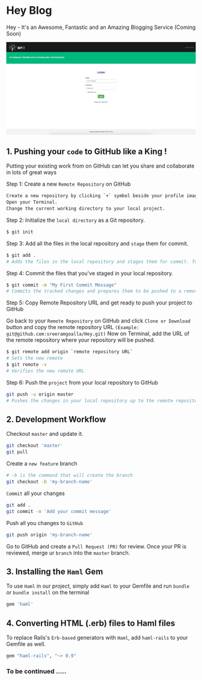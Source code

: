 # Hey Blog
Hey - It's an Awesome, Fantastic and an Amazing Blogging Service (Coming Soon)

![Hey Image !](/app/assets/images/hey_readme.png?raw=true "HeY !")

## 1. Pushing your `code` to GitHub like a King !
Putting your existing work from on GitHub can let you share and collaborate in lots of great ways

Step 1: Create a new `Remote Repository` on GitHub

```bash
Create a new repository by clicking `+` symbol beside your profile image on GitHub.
Open your Terminal.
Change the current working directory to your local project.
```

Step 2: Initialize the `local directory` as a Git repository.

```bash
$ git init
```

Step 3: Add all the files in the local repository and `stage` them for commit.

```bash
$ git add .
# Adds the files in the local repository and stages them for commit. To unstage a file, use 'git reset HEAD YOUR-FILE'.
```

Step 4: Commit the files that you've staged in your local repository.

```bash
$ git commit -m "My First Commit Message"
# Commits the tracked changes and prepares them to be pushed to a remote repository. To remove this commit and modify the file, use 'git reset --soft HEAD~1' and commit and add the file again.
```

Step 5: Copy Remote Repository URL and get ready to push your project to GitHub

Go back to your `Remote Repository` on GitHub and click `Clone or Download` button and copy the remote repository URL `(Example: git@github.com:sreeramgoalla/Hey.git)`
Now on Terminal, add the URL of the remote repository where your repository will be pushed.

```bash
$ git remote add origin `remote repository URL`
# Sets the new remote
$ git remote -v
# Verifies the new remote URL
```

Step 6: Push the `project` from your local repository to GitHub

```bash
git push -u origin master
# Pushes the changes in your local repository up to the remote repository you specified as the origin
```

## 2. Development Workflow

Checkout `master` and update it.

```bash
git checkout 'master'
git pull
```

Create a `new feature` branch

```bash
# -b is the command that will create the branch
git checkout -b 'my-branch-name'
```

`Commit` all your changes

```bash
git add .
git commit -m 'Add your commit message'
```

Push all you changes to `GitHub`

```bash
git push origin 'my-branch-name'
```

Go to GitHub and create a `Pull Request (PR)` for review. Once your PR is reviewed, merge ur `branch` into the `master` branch.

## 3. Installing the `Haml` Gem

To use `Haml` in our project, simply add `Haml` to your Gemfile and run `bundle` or `bundle install` on the terminal

```bash
gem 'haml'
```

## 4. Converting HTML (.erb) files to Haml files

To replace Rails's `Erb-based` generators with `Haml`, add `haml-rails` to your Gemfile as well.

```bash
gem "haml-rails", "~> 0.9"
```

### To be continued .....
